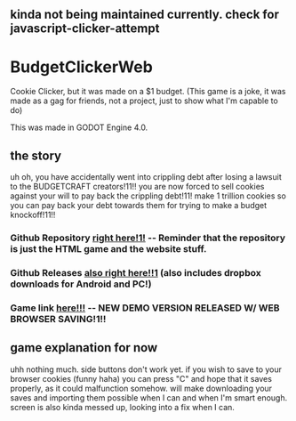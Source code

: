 ## kinda not being maintained currently. check for javascript-clicker-attempt

# BudgetClickerWeb

Cookie Clicker, but it was made on a $1 budget.
(This game is a joke, it was made as a gag for friends, not a project, just to show what I'm capable to do)

This was made in GODOT Engine 4.0.

## the story
uh oh, you have accidentally went into crippling debt after losing a lawsuit to the BUDGETCRAFT creators!11!! you are now forced to sell cookies against your will to pay back the crippling debt!11! make 1 trillion cookies so you can pay back your debt towards them for trying to make a budget knockoff!11!!

### Github Repository [right here!1!](https://github.com/s1887204/BudgetClickerWeb) -- Reminder that the repository is just the HTML game and the website stuff.
### Github Releases [also right here!!1](https://github.com/s1887204/BudgetClickerWeb/releases) (also includes dropbox downloads for Android and PC!)

### Game link [here!!!](https://s1887204.github.io/BudgetClickerWeb/htmlDemo/funny%20game.html) -- NEW DEMO VERSION RELEASED W/ WEB BROWSER SAVING!1!!

## game explanation for now
uhh nothing much. side buttons don't work yet. if you wish to save to your browser cookies (funny haha) you can press "C" and hope that it saves properly, as it could malfunction somehow.
will make downloading your saves and importing them possible when I can and when I'm smart enough.
screen is also kinda messed up, looking into a fix when I can.
